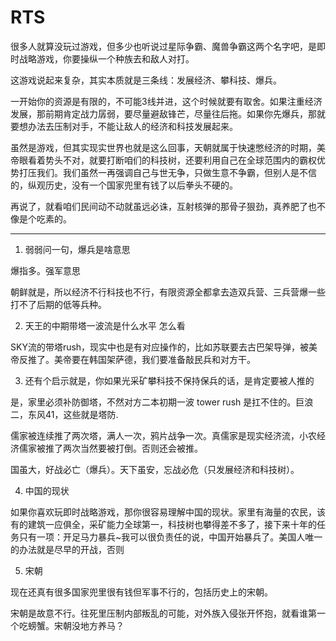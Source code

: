 # RTS

很多人就算没玩过游戏，但多少也听说过星际争霸、魔兽争霸这两个名字吧，是即时战略游戏，你要操纵一个种族去和敌人对打。

这游戏说起来复杂，其实本质就是三条线：发展经济、攀科技、爆兵。

一开始你的资源是有限的，不可能3线并进，这个时候就要有取舍。如果注重经济发展，那前期肯定战力孱弱，要尽量避敌锋芒，尽量往后拖。如果你先爆兵，那就要想办法去压制对手，不能让敌人的经济和科技发展起来。

虽然是游戏，但其实现实世界也就是这么回事，天朝就属于快速憋经济的时期，美帝眼看着势头不对，就要打断咱们的科技树，还要利用自己在全球范围内的霸权优势打压我们。我们虽然一再强调自己与世无争，只做生意不争霸，但别人是不信的，纵观历史，没有一个国家兜里有钱了以后拳头不硬的。

再说了，就看咱们民间动不动就虽远必诛，互射核弹的那骨子狠劲，真养肥了也不像是个吃素的。


-------------

1. 弱弱问一句，爆兵是啥意思

爆指多。强军意思

朝鲜就是，所以经济不行科技也不行，有限资源全都拿去造双兵营、三兵营爆一些打不了后期的低等兵种。

2. 天王的中期带塔一波流是什么水平 怎么看

SKY流的带塔rush，现实中也是有对应操作的，比如苏联要去古巴架导弹，被美帝反推了。美帝要在韩国架萨德，我们要准备敲民兵和对方干。

3. 还有个启示就是，你如果光采矿攀科技不保持保兵的话，是肯定要被人推的

是，家里必须补防御塔，不然对方二本初期一波 tower rush 是扛不住的。巨浪二，东风41，这些就是塔防.

儒家被连续推了两次塔，满人一次，鸦片战争一次。真儒家是现实经济流，小农经济儒家被推了两次当然要被打倒。否则还会被推。

国虽大，好战必亡（爆兵）。天下虽安，忘战必危（只发展经济和科技树）。

4. 中国的现状

如果你喜欢玩即时战略游戏，那你很容易理解中国的现状。家里有海量的农民，该有的建筑一应俱全，采矿能力全球第一，科技树也攀得差不多了，接下来十年的任务只有一项：开足马力暴兵~我可以很负责任的说，中国开始暴兵了。美国人唯一的办法就是尽早的开战，否则

5. 宋朝

现在还真有很多国家兜里很有钱但军事不行的，包括历史上的宋朝。

宋朝是故意不行。往死里压制内部叛乱的可能，对外族入侵张开怀抱，就看谁第一个吃螃蟹。宋朝没地方养马？

